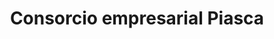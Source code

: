 ---
title: "Consorcio empresarial Piasca"
url: /oaxaca-de-juarez/consorcio-empresarial-piasca/
shop: comercio
---
